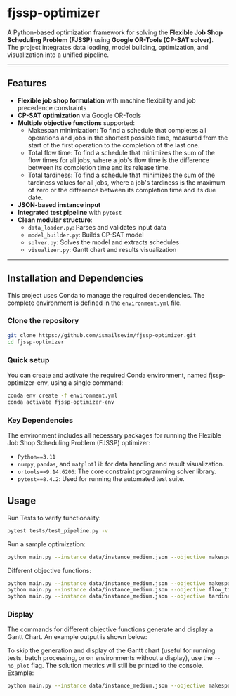 # fjssp-optimizer

A Python-based optimization framework for solving the **Flexible Job Shop Scheduling Problem (FJSSP)** using **Google OR-Tools (CP-SAT solver)**.  
The project integrates data loading, model building, optimization, and visualization into a unified pipeline.

---

## Features

- **Flexible job shop formulation** with machine flexibility and job precedence constraints  
- **CP-SAT optimization** via Google OR-Tools  
- **Multiple objective functions** supported:
  - Makespan minimization: To find a schedule that completes all operations and jobs in the shortest possible time, measured from the start of the first operation to the completion of the last one.
  - Total flow time: To find a schedule that minimizes the sum of the flow times for all jobs, where a job's flow time is the difference between its completion time and its release time.
  - Total tardiness: To find a schedule that minimizes the sum of the tardiness values for all jobs, where a job's tardiness is the maximum of zero or the difference between its completion time and its due date.
- **JSON-based instance input**
- **Integrated test pipeline** with `pytest`
- **Clean modular structure**:
  - `data_loader.py`: Parses and validates input data  
  - `model_builder.py`: Builds CP-SAT model  
  - `solver.py`: Solves the model and extracts schedules  
  - `visualizer.py`: Gantt chart and results visualization  

---

## Installation and Dependencies
This project uses Conda to manage the required dependencies. The complete environment is defined in the `environment.yml` file.

### Clone the repository
```bash
git clone https://github.com/ismailsevim/fjssp-optimizer.git
cd fjssp-optimizer
```

### Quick setup
You can create and activate the required Conda environment, named fjssp-optimizer-env, using a single command:
```bash
conda env create -f environment.yml
conda activate fjssp-optimizer-env
```

### Key Dependencies

The environment includes all necessary packages for running the Flexible Job Shop Scheduling Problem (FJSSP) optimizer:
- `Python==3.11`
- `numpy`, `pandas`, and `matplotlib` for data handling and result visualization.
- `ortools==9.14.6206`: The core constraint programming solver library.
- `pytest==8.4.2`: Used for running the automated test suite.

## Usage
Run Tests to verify functionality:
```bash
pytest tests/test_pipeline.py -v
```

Run a sample optimization:
```bash
python main.py --instance data/instance_medium.json --objective makespan
```

Different objective functions:
```bash
python main.py --instance data/instance_medium.json --objective makespan
python main.py --instance data/instance_medium.json --objective flow_time
python main.py --instance data/instance_medium.json --objective tardiness
```

### Display
The commands for different objective functions generate and display a Gantt Chart. An example output is shown below:

To skip the generation and display of the Gantt chart (useful for running tests, batch processing, or on environments without a display), use the `--no_plot` flag. The solution metrics will still be printed to the console. Example:
```bash
python main.py --instance data/instance_medium.json --objective makespan --no_plot
```






